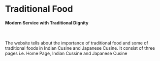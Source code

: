 <h1> Traditional Food </h1>
<h4> Modern Service with Traditional Dignity </h4>
<br>
<p> The website tells about the importance of traditional food and some of traditional foods in Indian Cusine and Japanese Cusine. It consist of three pages i.e. Home Page, Indian Cussine and Japanese Cusine </p>
